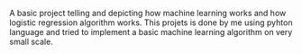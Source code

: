 A basic project telling and depicting how machine learning works and how logistic regression algorithm works. This projets is done by me using pyhton language and tried to implement a basic machine learning algorithm on very small scale.

